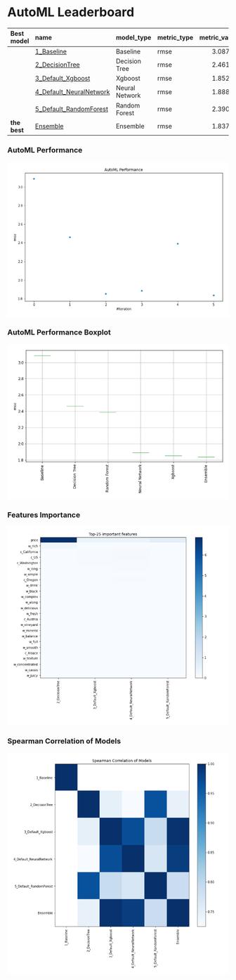 # AutoML Leaderboard

| Best model   | name                                                         | model_type     | metric_type   |   metric_value |   train_time |
|:-------------|:-------------------------------------------------------------|:---------------|:--------------|---------------:|-------------:|
|              | [1_Baseline](1_Baseline/README.md)                           | Baseline       | rmse          |        3.08772 |         1.96 |
|              | [2_DecisionTree](2_DecisionTree/README.md)                   | Decision Tree  | rmse          |        2.46155 |        57.15 |
|              | [3_Default_Xgboost](3_Default_Xgboost/README.md)             | Xgboost        | rmse          |        1.85281 |        90.89 |
|              | [4_Default_NeuralNetwork](4_Default_NeuralNetwork/README.md) | Neural Network | rmse          |        1.88812 |        21.48 |
|              | [5_Default_RandomForest](5_Default_RandomForest/README.md)   | Random Forest  | rmse          |        2.39064 |        39.12 |
| **the best** | [Ensemble](Ensemble/README.md)                               | Ensemble       | rmse          |        1.83727 |         0.38 |

### AutoML Performance
![AutoML Performance](ldb_performance.png)

### AutoML Performance Boxplot
![AutoML Performance Boxplot](ldb_performance_boxplot.png)

### Features Importance
![features importance across models](features_heatmap.png)



### Spearman Correlation of Models
![models spearman correlation](correlation_heatmap.png)

